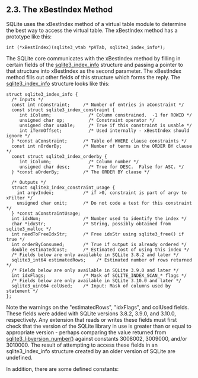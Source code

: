 ## 2\.3\. The xBestIndex Method


SQLite uses the xBestIndex method of a virtual table module to determine
the best way to access the virtual table. 
The xBestIndex method has a prototype like this:




```
int (*xBestIndex)(sqlite3_vtab *pVTab, sqlite3_index_info*);

```

The SQLite core communicates with the xBestIndex method by filling 
in certain fields of the [sqlite3\_index\_info](c3ref/index_info.html) structure and passing a 
pointer to that structure into xBestIndex as the second parameter. 
The xBestIndex method fills out other fields of this structure which
forms the reply. The [sqlite3\_index\_info](c3ref/index_info.html) structure looks like this:




```
struct sqlite3_index_info {
  /* Inputs */
  const int nConstraint;     /* Number of entries in aConstraint */
  const struct sqlite3_index_constraint {
     int iColumn;              /* Column constrained.  -1 for ROWID */
     unsigned char op;         /* Constraint operator */
     unsigned char usable;     /* True if this constraint is usable */
     int iTermOffset;          /* Used internally - xBestIndex should ignore */
  } *const aConstraint;      /* Table of WHERE clause constraints */
  const int nOrderBy;        /* Number of terms in the ORDER BY clause */
  const struct sqlite3_index_orderby {
     int iColumn;              /* Column number */
     unsigned char desc;       /* True for DESC.  False for ASC. */
  } *const aOrderBy;         /* The ORDER BY clause */

  /* Outputs */
  struct sqlite3_index_constraint_usage {
    int argvIndex;           /* if >0, constraint is part of argv to xFilter */
    unsigned char omit;      /* Do not code a test for this constraint */
  } *const aConstraintUsage;
  int idxNum;                /* Number used to identify the index */
  char *idxStr;              /* String, possibly obtained from sqlite3_malloc */
  int needToFreeIdxStr;      /* Free idxStr using sqlite3_free() if true */
  int orderByConsumed;       /* True if output is already ordered */
  double estimatedCost;      /* Estimated cost of using this index */
  /* Fields below are only available in SQLite 3.8.2 and later */
  sqlite3_int64 estimatedRows;    /* Estimated number of rows returned */
  /* Fields below are only available in SQLite 3.9.0 and later */
  int idxFlags;              /* Mask of SQLITE_INDEX_SCAN_* flags */
  /* Fields below are only available in SQLite 3.10.0 and later */
  sqlite3_uint64 colUsed;    /* Input: Mask of columns used by statement */
};

```

Note the warnings on the "estimatedRows", "idxFlags", and colUsed fields.
These fields were added with SQLite versions 3\.8\.2, 3\.9\.0, and 3\.10\.0, respectively. 
Any extension that reads or writes these fields must first check that the 
version of the SQLite library in use is greater than or equal to appropriate
version \- perhaps comparing the value returned from [sqlite3\_libversion\_number()](c3ref/libversion.html)
against constants 3008002, 3009000, and/or 3010000\. The result of attempting 
to access these fields in an sqlite3\_index\_info structure created by an 
older version of SQLite are undefined.



In addition, there are some defined constants:




```
